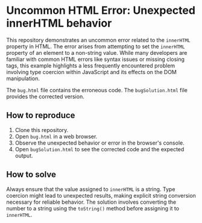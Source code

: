 # Uncommon HTML Error: Unexpected innerHTML behavior
This repository demonstrates an uncommon error related to the `innerHTML` property in HTML.  The error arises from attempting to set the `innerHTML` property of an element to a non-string value. While many developers are familiar with common HTML errors like syntax issues or missing closing tags, this example highlights a less frequently encountered problem involving type coercion within JavaScript and its effects on the DOM manipulation.

The `bug.html` file contains the erroneous code. The `bugSolution.html` file provides the corrected version.

## How to reproduce
1. Clone this repository.
2. Open `bug.html` in a web browser.
3. Observe the unexpected behavior or error in the browser's console.
4. Open `bugSolution.html` to see the corrected code and the expected output.

## How to solve
Always ensure that the value assigned to `innerHTML` is a string. Type coercion might lead to unexpected results, making explicit string conversion necessary for reliable behavior. The solution involves converting the number to a string using the `toString()` method before assigning it to `innerHTML`.
